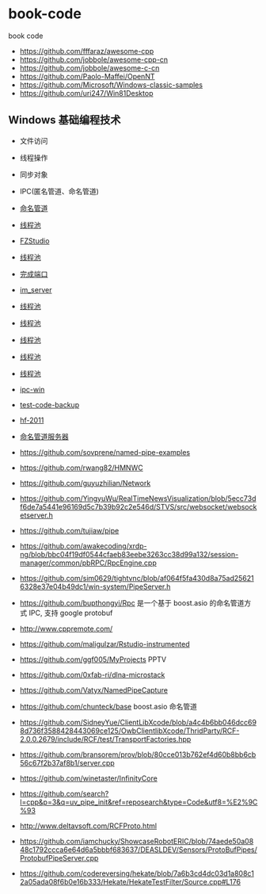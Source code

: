 # book-code
book code

-  https://github.com/fffaraz/awesome-cpp
-  https://github.com/jobbole/awesome-cpp-cn
-  https://github.com/jobbole/awesome-c-cn
-  https://github.com/Paolo-Maffei/OpenNT
-  https://github.com/Microsoft/Windows-classic-samples
-  https://github.com/uri247/Win81Desktop


## Windows 基础编程技术

-  文件访问
-  线程操作
-  同步对象
-  IPC(匿名管道、命名管道)


-  [命名管道](https://github.com/dinodragon/mygooglecode/blob/1a5525ec6ef1b88f94af55a101d520e1aab83100/WindowsCpp/IPC/namepipe/NamedPipeServer.cpp)
-  [线程池](https://github.com/jetlive/skiaming/blob/d6500ec2afe1ab45b8a42470ac9dff30c7297b57/%E6%BA%90%E7%A0%81%E6%B3%A8%E9%87%8A/VS%202010%20Examples/C%2B%2B%20Samples/ATL/Advanced/CThreadPool/ThrdPool.cpp)
-  [FZStudio](https://github.com/submorino/FZStudio)
-  [线程池](https://github.com/philipgreat/cplusplus-windows-test-apps/blob/master/ThreadPoolTest/ThreadPoolTest.cpp)
-  [完成端口](https://github.com/gaarieth/Snippets/blob/2dcd9dc164fa2586283af8ddf1a003604003179a/Windows/Win32/CompletionPort.h)
-  [im_server](https://github.com/legol/im_server)
-  [线程池](https://github.com/lidongmeng/NetworkProgramming/blob/c5878674abdac79edee9b6d30a99bd888fb11537/LearnThreadPool/TThread.hh)
-  [线程池](https://github.com/shanfeng0004/test-online/blob/d797704e36feea3db7684935b0640d47182c389e/ocs_rate/ThreadPool.h)
-  [线程池](https://github.com/qiubinren/exercise/blob/2dddef72ebbff186dc83713674ba436e639d3b7a/cpp/144ThreadPool/CThreadPool.h)
-  [线程池](https://github.com/dengbzh/CThreadPool/blob/77bc37c4c2a893611b41394663e6e0f83820e6fa/src/CThreadPool.h)
-  [线程池](https://github.com/metopa/HTTP_Server/blob/master/src/main.cpp)
-  [ipc-win](https://github.com/OpenSharp/ipc-win)
-  [test-code-backup](https://github.com/CriDos/test-code-backup)
-  [hf-2011](https://github.com/wjcsharp/hf-2011)
-  [命名管道服务器](https://github.com/sachindeshpande/TRapperProject/blob/efe19ddeac91a057bff48d6cb0914652c47655cd/Source/TapRapperApplication/WiimoteCpp/CppNamedPipeServer/CppNamedPipeServer.h)
-  https://github.com/sovprene/named-pipe-examples
-  https://github.com/rwang82/HMNWC
-  https://github.com/guyuzhilian/Network
-  https://github.com/YingyuWu/RealTimeNewsVisualization/blob/5ecc73df6de7a5441e96169d5c7b39b92c2e546d/STVS/src/websocket/websocketserver.h
-  https://github.com/tujiaw/pipe
-  https://github.com/awakecoding/xrdp-ng/blob/bbc04f19df0544cfaeb83eebe3263cc38d99a132/session-manager/common/pbRPC/RpcEngine.cpp
-  https://github.com/sim0629/tightvnc/blob/af064f5fa430d8a75ad256216328e37e04b49dc1/win-system/PipeServer.h





-  https://github.com/bupthongyi/Rpc   是一个基于 boost.asio 的命名管道方式 IPC, 支持 google protobuf
-  http://www.cppremote.com/
-  https://github.com/maligulzar/Rstudio-instrumented
-  https://github.com/ggf005/MyProjects     PPTV
-  https://github.com/0xfab-ri/dlna-microstack
-  https://github.com/Vatyx/NamedPipeCapture
-  https://github.com/chunteck/base     boost.asio 命名管道
-  https://github.com/SidneyYue/ClientLibXcode/blob/a4c4b6bb046dcc698d736f3588428443069ce125/OwbClientlibXcode/ThridParty/RCF-2.0.0.2679/include/RCF/test/TransportFactories.hpp
-  https://github.com/bransorem/prov/blob/80cce013b762ef4d60b8bb6cb56c67f2b37af8b1/server.cpp
-  https://github.com/winetaster/InfinityCore
-  https://github.com/search?l=cpp&p=3&q=uv_pipe_init&ref=reposearch&type=Code&utf8=%E2%9C%93
-  http://www.deltavsoft.com/RCFProto.html
-  https://github.com/iamchucky/ShowcaseRobotERIC/blob/74aede50a0848c1792ccca6e64d6a5bbbf683637/DEASLDEV/Sensors/ProtoBufPipes/ProtobufPipeServer.cpp
-  https://github.com/codereversing/hekate/blob/7a6b3cd4dc03d1a808c12a05ada08f6b0e16b333/Hekate/HekateTestFilter/Source.cpp#L176